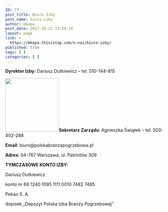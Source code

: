```yaml
---
ID: 77
post_title: Biuro Izby
post_name: biuro-izby
author: mkepa
post_date: 2017-10-22 13:58:26
layout: page
link: >
  https://mkepa.thisistap.com/o-nas/biuro-izby/
published: true
tags: [ ]
categories: [ ]
---
```

<strong>Dyrektor Izby:</strong> Dariusz Dutkiewicz – tel. 510-144-815
<p class="picture"><img class="picture__image alignnone wp-image-17 size-thumbnail" src="https://mkepa.thisistap.com/wp-content/uploads/2017/10/agnieszka.jpg" alt="" width="170" height="170" /><strong>Sekretarz Zarządu: </strong>Agnieszka Świątek – tel. 500-402-288</p>
<p class="article__text"><strong>Email: </strong>biuro@polskabranzapogrzebowa.pl</p>
<p class="article__text"><strong>Adres: </strong>04-767 Warszawa, ul. Patriotów 309</p>
<p class="article__text"><strong>TYMCZASOWE KONTO IZBY:</strong></p>
<p class="article__text">Dariusz Dutkiewicz</p>
<p class="article__text">konto nr 66 1240 1095 1111 0010 7482 7485</p>
<p class="article__text">Pekao S. A.</p>
<p class="article__text">dopisek „Depozyt Polska Izba Branży Pogrzebowej”</p>